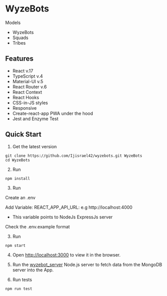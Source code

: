 # WyzeBots

Models
- WyzeBots
- Squads
- Tribes

## Features

- React v.17
- TypeScript v.4
- Material-UI v.5
- React Router v.6
- React Context
- React Hooks
- CSS-in-JS styles
- Responsive
- Create-react-app PWA under the hood
- Jest and Enzyme Test

## Quick Start

1. Get the latest version

```shell
git clone https://github.com/Ijisrael42/wyzebots.git WyzeBots
cd WyzeBots
```

2. Run

```shell
npm install
```

3. Run

Create an .env

Add Variable:
REACT_APP_API_URL: e.g http://localhost:4000
- This variable points to NodeJs ExpressJs server

Check the .env.example format

3. Run

```shell
npm start
```

4. Open [http://localhost:3000](http://localhost:3000) to view it in the browser.

5. Run the [wyzebot_server](https://github.com/Ijisrael42/wyzebot_server) Node.js server to fetch data from the MongoDB server into the App.

6. Run tests

```shell
npm run test
```
